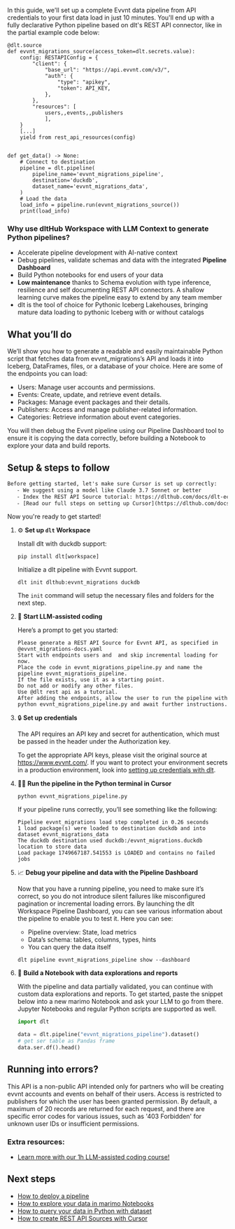 In this guide, we'll set up a complete Evvnt data pipeline from API credentials to your first data load in just 10 minutes. You'll end up with a fully declarative Python pipeline based on dlt's REST API connector, like in the partial example code below:

```python-outcome
@dlt.source
def evvnt_migrations_source(access_token=dlt.secrets.value):
    config: RESTAPIConfig = {
        "client": {
            "base_url": "https://api.evvnt.com/v3/",
            "auth": {
                "type": "apikey",
                "token": API_KEY,
            },
        },
        "resources": [
            users,,events,,publishers
            ],
    }
    [...]
    yield from rest_api_resources(config)


def get_data() -> None:
    # Connect to destination
    pipeline = dlt.pipeline(
        pipeline_name='evvnt_migrations_pipeline',
        destination='duckdb',
        dataset_name='evvnt_migrations_data', 
    )
    # Load the data
    load_info = pipeline.run(evvnt_migrations_source())
    print(load_info) 
```

### Why use dltHub Workspace with LLM Context to generate Python pipelines?

- Accelerate pipeline development with AI-native context
- Debug pipelines, validate schemas and data with the integrated **Pipeline Dashboard**
- Build Python notebooks for end users of your data
- **Low maintenance** thanks to Schema evolution with type inference, resilience and self documenting REST API connectors. A shallow learning curve makes the pipeline easy to extend by any team member
- dlt is the tool of choice for Pythonic Iceberg Lakehouses, bringing mature data loading to pythonic Iceberg with or without catalogs

## What you’ll do

We’ll show you how to generate a readable and easily maintainable Python script that fetches data from evvnt_migrations’s API and loads it into Iceberg, DataFrames, files, or a database of your choice. Here are some of the endpoints you can load:

- Users: Manage user accounts and permissions.
- Events: Create, update, and retrieve event details.
- Packages: Manage event packages and their details.
- Publishers: Access and manage publisher-related information.
- Categories: Retrieve information about event categories.

You will then debug the Evvnt pipeline using our Pipeline Dashboard tool to ensure it is copying the data correctly, before building a Notebook to explore your data and build reports.

## Setup & steps to follow

```default
Before getting started, let's make sure Cursor is set up correctly:
   - We suggest using a model like Claude 3.7 Sonnet or better
   - Index the REST API Source tutorial: https://dlthub.com/docs/dlt-ecosystem/verified-sources/rest_api/ and add it to context as **@dlt rest api**
   - [Read our full steps on setting up Cursor](https://dlthub.com/docs/dlt-ecosystem/llm-tooling/cursor-restapi#23-configuring-cursor-with-documentation)
```

Now you're ready to get started!

1. ⚙️ **Set up `dlt` Workspace**
    
    Install dlt with duckdb support:
    ```shell
    pip install dlt[workspace]
    ```

    Initialize a dlt pipeline with Evvnt support.
    ```shell
    dlt init dlthub:evvnt_migrations duckdb
    ```

    The `init` command will setup the necessary files and folders for the next step.
    
2. 🤠 **Start LLM-assisted coding**
    
    Here’s a prompt to get you started:
    
    ```prompt
    Please generate a REST API Source for Evvnt API, as specified in @evvnt_migrations-docs.yaml 
    Start with endpoints users and  and skip incremental loading for now. 
    Place the code in evvnt_migrations_pipeline.py and name the pipeline evvnt_migrations_pipeline. 
    If the file exists, use it as a starting point. 
    Do not add or modify any other files. 
    Use @dlt rest api as a tutorial. 
    After adding the endpoints, allow the user to run the pipeline with python evvnt_migrations_pipeline.py and await further instructions.
    ```

    
3. 🔒 **Set up credentials** 
    
    The API requires an API key and secret for authentication, which must be passed in the header under the Authorization key.
    
    To get the appropriate API keys, please visit the original source at https://www.evvnt.com/.
    If you want to protect your environment secrets in a production environment, look into [setting up credentials with dlt](https://dlthub.com/docs/walkthroughs/add_credentials).
    
4. 🏃‍♀️ **Run the pipeline in the Python terminal in Cursor**
    
    ```shell
    python evvnt_migrations_pipeline.py
    ```
    
    If your pipeline runs correctly, you’ll see something like the following:
    
    ```shell
    Pipeline evvnt_migrations load step completed in 0.26 seconds
    1 load package(s) were loaded to destination duckdb and into dataset evvnt_migrations_data
    The duckdb destination used duckdb:/evvnt_migrations.duckdb location to store data
    Load package 1749667187.541553 is LOADED and contains no failed jobs
    ```
    
5. 📈 **Debug your pipeline and data with the Pipeline Dashboard**

    Now that you have a running pipeline, you need to make sure it’s correct, so you do not introduce silent failures like misconfigured pagination or incremental loading errors. By launching the dlt Workspace Pipeline Dashboard, you can see various information about the pipeline to enable you to test it. Here you can see:
    - Pipeline overview: State, load metrics
    - Data’s schema: tables, columns, types, hints
    - You can query the data itself
    
    ```shell
    dlt pipeline evvnt_migrations_pipeline show --dashboard
    ```
    
6. 🐍 **Build a Notebook with data explorations and reports**

    With the pipeline and data partially validated, you can continue with custom data explorations and reports. To get started, paste the snippet below into a new marimo Notebook and ask your LLM to go from there. Jupyter Notebooks and regular Python scripts are supported as well.

    
    ```python
    import dlt

   data = dlt.pipeline("evvnt_migrations_pipeline").dataset()
   # get ser table as Pandas frame
   data.ser.df().head()
    ```

## Running into errors?

This API is a non-public API intended only for partners who will be creating evvnt accounts and events on behalf of their users. Access is restricted to publishers for which the user has been granted permission. By default, a maximum of 20 records are returned for each request, and there are specific error codes for various issues, such as '403 Forbidden' for unknown user IDs or insufficient permissions.

### Extra resources:

- [Learn more with our 1h LLM-assisted coding course!](https://www.youtube.com/watch?v=GGid70rnJuM)

## Next steps

- [How to deploy a pipeline](https://dlthub.com/docs/walkthroughs/deploy-a-pipeline)
- [How to explore your data in marimo Notebooks](https://dlthub.com/docs/general-usage/dataset-access/marimo)
- [How to query your data in Python with dataset](https://dlthub.com/docs/general-usage/dataset-access/dataset)
- [How to create REST API Sources with Cursor](https://dlthub.com/docs/dlt-ecosystem/llm-tooling/cursor-restapi)